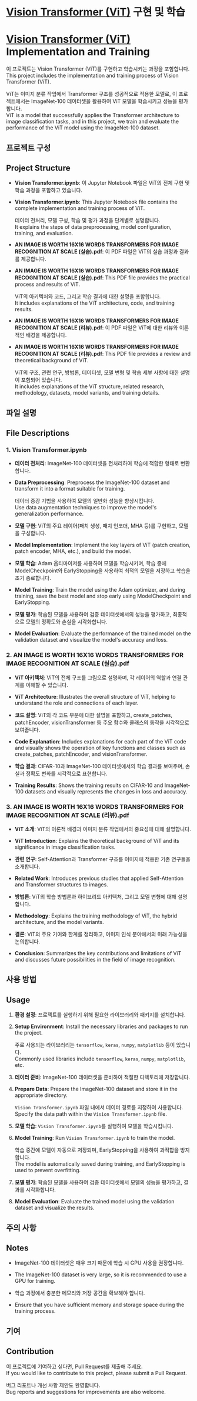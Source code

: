 # [Vision Transformer (ViT)](https://arxiv.org/pdf/2010.11929) 구현 및 학습
# [Vision Transformer (ViT)](https://arxiv.org/pdf/2010.11929) Implementation and Training
이 프로젝트는 Vision Transformer (ViT)를 구현하고 학습시키는 과정을 포함합니다.  
This project includes the implementation and training process of Vision Transformer (ViT).

ViT는 이미지 분류 작업에서 Transformer 구조를 성공적으로 적용한 모델로, 이 프로젝트에서는 ImageNet-100 데이터셋을 활용하여 ViT 모델을 학습시키고 성능을 평가합니다.  
ViT is a model that successfully applies the Transformer architecture to image classification tasks, and in this project, we train and evaluate the performance of the ViT model using the ImageNet-100 dataset.

## 프로젝트 구성  
## Project Structure

- **Vision Transformer.ipynb**: 이 Jupyter Notebook 파일은 ViT의 전체 구현 및 학습 과정을 포함하고 있습니다.  
- **Vision Transformer.ipynb**: This Jupyter Notebook file contains the complete implementation and training process of ViT.

  데이터 전처리, 모델 구성, 학습 및 평가 과정을 단계별로 설명합니다.  
  It explains the steps of data preprocessing, model configuration, training, and evaluation.

- **AN IMAGE IS WORTH 16X16 WORDS TRANSFORMERS FOR IMAGE RECOGNITION AT SCALE (실습).pdf**: 이 PDF 파일은 ViT의 실습 과정과 결과를 제공합니다.  
- **AN IMAGE IS WORTH 16X16 WORDS TRANSFORMERS FOR IMAGE RECOGNITION AT SCALE (실습).pdf**: This PDF file provides the practical process and results of ViT.

  ViT의 아키텍처와 코드, 그리고 학습 결과에 대한 설명을 포함합니다.  
  It includes explanations of the ViT architecture, code, and training results.

- **AN IMAGE IS WORTH 16X16 WORDS TRANSFORMERS FOR IMAGE RECOGNITION AT SCALE (리뷰).pdf**: 이 PDF 파일은 ViT에 대한 리뷰와 이론적인 배경을 제공합니다.  
- **AN IMAGE IS WORTH 16X16 WORDS TRANSFORMERS FOR IMAGE RECOGNITION AT SCALE (리뷰).pdf**: This PDF file provides a review and theoretical background of ViT.

  ViT의 구조, 관련 연구, 방법론, 데이터셋, 모델 변형 및 학습 세부 사항에 대한 설명이 포함되어 있습니다.  
  It includes explanations of the ViT structure, related research, methodology, datasets, model variants, and training details.

## 파일 설명  
## File Descriptions

### 1. Vision Transformer.ipynb

- **데이터 전처리**: ImageNet-100 데이터셋을 전처리하여 학습에 적합한 형태로 변환합니다.  
- **Data Preprocessing**: Preprocess the ImageNet-100 dataset and transform it into a format suitable for training.

  데이터 증강 기법을 사용하여 모델의 일반화 성능을 향상시킵니다.  
  Use data augmentation techniques to improve the model's generalization performance.

- **모델 구현**: ViT의 주요 레이어(패치 생성, 패치 인코더, MHA 등)를 구현하고, 모델을 구성합니다.  
- **Model Implementation**: Implement the key layers of ViT (patch creation, patch encoder, MHA, etc.), and build the model.

- **모델 학습**: Adam 옵티마이저를 사용하여 모델을 학습시키며, 학습 중에 ModelCheckpoint와 EarlyStopping을 사용하여 최적의 모델을 저장하고 학습을 조기 종료합니다.  
- **Model Training**: Train the model using the Adam optimizer, and during training, save the best model and stop early using ModelCheckpoint and EarlyStopping.

- **모델 평가**: 학습된 모델을 사용하여 검증 데이터셋에서의 성능을 평가하고, 최종적으로 모델의 정확도와 손실을 시각화합니다.  
- **Model Evaluation**: Evaluate the performance of the trained model on the validation dataset and visualize the model's accuracy and loss.

### 2. AN IMAGE IS WORTH 16X16 WORDS TRANSFORMERS FOR IMAGE RECOGNITION AT SCALE (실습).pdf

- **ViT 아키텍처**: ViT의 전체 구조를 그림으로 설명하며, 각 레이어의 역할과 연결 관계를 이해할 수 있습니다.  
- **ViT Architecture**: Illustrates the overall structure of ViT, helping to understand the role and connections of each layer.

- **코드 설명**: ViT의 각 코드 부분에 대한 설명을 포함하고, create_patches, patchEncoder, visionTransformer 등 주요 함수와 클래스의 동작을 시각적으로 보여줍니다.  
- **Code Explanation**: Includes explanations for each part of the ViT code and visually shows the operation of key functions and classes such as create_patches, patchEncoder, and visionTransformer.

- **학습 결과**: CIFAR-10과 ImageNet-100 데이터셋에서의 학습 결과를 보여주며, 손실과 정확도 변화를 시각적으로 표현합니다.  
- **Training Results**: Shows the training results on CIFAR-10 and ImageNet-100 datasets and visually represents the changes in loss and accuracy.

### 3. AN IMAGE IS WORTH 16X16 WORDS TRANSFORMERS FOR IMAGE RECOGNITION AT SCALE (리뷰).pdf

- **ViT 소개**: ViT의 이론적 배경과 이미지 분류 작업에서의 중요성에 대해 설명합니다.  
- **ViT Introduction**: Explains the theoretical background of ViT and its significance in image classification tasks.

- **관련 연구**: Self-Attention과 Transformer 구조를 이미지에 적용한 기존 연구들을 소개합니다.  
- **Related Work**: Introduces previous studies that applied Self-Attention and Transformer structures to images.

- **방법론**: ViT의 학습 방법론과 하이브리드 아키텍처, 그리고 모델 변형에 대해 설명합니다.  
- **Methodology**: Explains the training methodology of ViT, the hybrid architecture, and the model variants.

- **결론**: ViT의 주요 기여와 한계를 정리하고, 이미지 인식 분야에서의 미래 가능성을 논의합니다.  
- **Conclusion**: Summarizes the key contributions and limitations of ViT and discusses future possibilities in the field of image recognition.

## 사용 방법  
## Usage

1. **환경 설정**: 프로젝트를 실행하기 위해 필요한 라이브러리와 패키지를 설치합니다.  
1. **Setup Environment**: Install the necessary libraries and packages to run the project.

   주로 사용되는 라이브러리는 `tensorflow`, `keras`, `numpy`, `matplotlib` 등이 있습니다.  
   Commonly used libraries include `tensorflow`, `keras`, `numpy`, `matplotlib`, etc.

2. **데이터 준비**: ImageNet-100 데이터셋을 준비하여 적절한 디렉토리에 저장합니다.  
2. **Prepare Data**: Prepare the ImageNet-100 dataset and store it in the appropriate directory.

   `Vision Transformer.ipynb` 파일 내에서 데이터 경로를 지정하여 사용합니다.  
   Specify the data path within the `Vision Transformer.ipynb` file.

3. **모델 학습**: `Vision Transformer.ipynb`를 실행하여 모델을 학습시킵니다.  
3. **Model Training**: Run `Vision Transformer.ipynb` to train the model.

   학습 중간에 모델이 자동으로 저장되며, EarlyStopping을 사용하여 과적합을 방지합니다.  
   The model is automatically saved during training, and EarlyStopping is used to prevent overfitting.

4. **모델 평가**: 학습된 모델을 사용하여 검증 데이터셋에서 모델의 성능을 평가하고, 결과를 시각화합니다.  
4. **Model Evaluation**: Evaluate the trained model using the validation dataset and visualize the results.

## 주의 사항  
## Notes

- ImageNet-100 데이터셋은 매우 크기 때문에 학습 시 GPU 사용을 권장합니다.  
- The ImageNet-100 dataset is very large, so it is recommended to use a GPU for training.

- 학습 과정에서 충분한 메모리와 저장 공간을 확보해야 합니다.  
- Ensure that you have sufficient memory and storage space during the training process.

## 기여  
## Contribution

이 프로젝트에 기여하고 싶다면, Pull Request를 제출해 주세요.  
If you would like to contribute to this project, please submit a Pull Request.

버그 리포트나 개선 사항 제안도 환영합니다.  
Bug reports and suggestions for improvements are also welcome.
